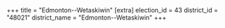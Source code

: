+++
title = "Edmonton--Wetaskiwin"
[extra]
election_id = 43
district_id = "48021"
district_name = "Edmonton--Wetaskiwin"
+++
